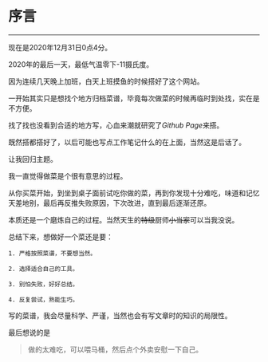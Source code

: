 # 序言

---

现在是2020年12月31日0点4分。

2020年的最后一天，最低气温零下-11摄氏度。

因为连续几天晚上加班，白天上班摸鱼的时候搭好了这个网站。

一开始其实只是想找个地方归档菜谱，毕竟每次做菜的时候再临时到处找，实在是不方便。

找了找也没看到合适的地方写，心血来潮就研究了*Github Page*来搭。

既然搭都搭好了，以后可能也写点工作笔记什么的在上面，当然这是后话了。

让我回归主题。

我一直觉得做菜是个很有意思的过程。

从你买菜开始，到坐到桌子面前试吃你做的菜，再到你发现十分难吃，味道和记忆天差地别，最后再反推失败原因，下次改进，直到最后逐渐还原。

本质还是一个磨炼自己的过程。当然天生的~~特级~~厨师~~小当家~~可以当我没说。

总结下来，想做好一个菜还是要：

	1. 严格按照菜谱，不要想当然。

	2. 选择适合自己的工具。

	3. 别怕失败，好好总结。

	4. 反复尝试，熟能生巧。

写的菜谱，我会尽量科学、严谨，当然也会有写文章时的知识的局限性。

最后想说的是

> 做的太难吃，可以喂马桶，然后点个外卖安慰一下自己。